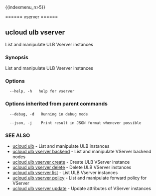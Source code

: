 {{indexmenu_n>5}}

====== vserver ======

## ucloud ulb vserver

List and manipulate ULB Vserver instances

### Synopsis

List and manipulate ULB Vserver instances

### Options

```
  --help, -h   help for vserver 

```

### Options inherited from parent commands

```
  --debug, -d   Running in debug mode 

  --json, -j    Print result in JSON format whenever possible 

```

### SEE ALSO

* [ucloud ulb](software/cli/cmd/ucloud/ulb)	 - List and manipulate ULB instances
* [ucloud ulb vserver backend](software/cli/cmd/ucloud/ulb/vserver/backend)	 - List and manipulate VServer backend nodes
* [ucloud ulb vserver create](software/cli/cmd/ucloud/ulb/vserver/create)	 - Create ULB VServer instance
* [ucloud ulb vserver delete](software/cli/cmd/ucloud/ulb/vserver/delete)	 - Delete ULB VServer instances
* [ucloud ulb vserver list](software/cli/cmd/ucloud/ulb/vserver/list)	 - List ULB Vserver instances
* [ucloud ulb vserver policy](software/cli/cmd/ucloud/ulb/vserver/policy)	 - List and manipulate forward policy for VServer
* [ucloud ulb vserver update](software/cli/cmd/ucloud/ulb/vserver/update)	 - Update attributes of VServer instances

